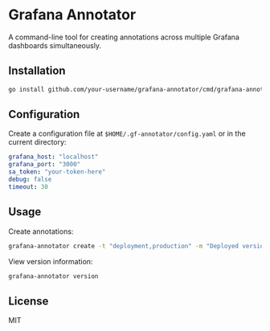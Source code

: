 # Grafana Annotator

A command-line tool for creating annotations across multiple Grafana dashboards simultaneously.

## Installation

```bash
go install github.com/your-username/grafana-annotator/cmd/grafana-annotator@latest
```

## Configuration

Create a configuration file at `$HOME/.gf-annotator/config.yaml` or in the current directory:

```yaml
grafana_host: "localhost"
grafana_port: "3000"
sa_token: "your-token-here"
debug: false
timeout: 30
```

## Usage

Create annotations:
```bash
grafana-annotator create -t "deployment,production" -m "Deployed version 1.2.3"
```

View version information:
```bash
grafana-annotator version
```

## License

MIT
